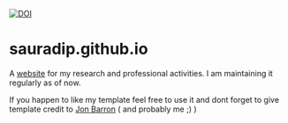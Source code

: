 [![DOI](https://zenodo.org/badge/243946635.svg)](https://zenodo.org/badge/latestdoi/243946635)

# sauradip.github.io

A [website](https://sauradip.github.io/) for my research and professional activities. I am maintaining it regularly as of now.  

If you happen to like my template feel free to use it and dont forget to give template credit to [Jon Barron](https://jonbarron.info/) ( and probably me ;) )
